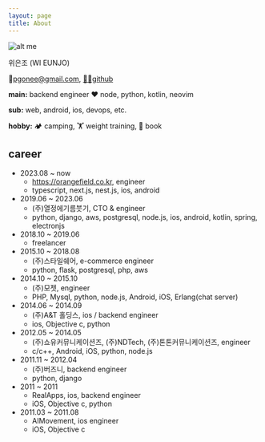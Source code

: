 ```yaml
---
layout: page
title: About
---
```


![alt me](https://static.pgonee.io/me.webp)

위은조 (WI EUNJO)

💌pgonee@gmail.com, [👨‍💻github](https://github.com/pgonee)

**main:** backend engineer ❤️ node, python, kotlin, neovim

**sub:** web, android, ios, devops, etc.

**hobby:** 🏕️ camping, 🏋️ weight training, 📖 book

## career

* 2023.08 ~ now
    * https://orangefield.co.kr, engineer
    * typescript, next.js, nest.js, ios, android
* 2019.06 ~ 2023.06
    * (주)열정에기름붓기, CTO & engineer
    * python, django, aws, postgresql, node.js, ios, android, kotlin, spring, electronjs
* 2018.10 ~ 2019.06
    * freelancer
* 2015.10 ~ 2018.08
    * (주)스타일쉐어, e-commerce engineer
    * python, flask, postgresql, php, aws
* 2014.10 ~ 2015.10
    * (주)모젯, engineer
    * PHP, Mysql, python, node.js, Android, iOS, Erlang(chat server)
* 2014.06 ~ 2014.09
    * (주)A&T 홀딩스, ios / backend engineer
    * ios, Objective c, python
* 2012.05 ~ 2014.05
    * (주)쇼유커뮤니케이션즈, (주)NDTech, (주)톤톤커뮤니케이션즈, engineer
    * c/c++, Android, iOS, python, node.js
* 2011.11 ~ 2012.04
    * (주)버즈니, backend engineer
    * python, django
* 2011 ~ 2011
    * RealApps, ios, backend engineer
    * iOS, Objective c, python
* 2011.03 ~ 2011.08
    * AIMovement, ios engineer
    * iOS, Objective c



